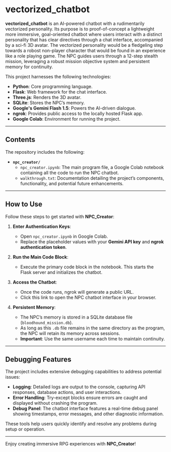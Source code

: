 # vectorized_chatbot

**vectorized_chatbot** is an AI-powered chatbot with a rudimentarily vectorized personality. Its purpose is to proof-of-concept a lightweight more immersive, goal-oriented chatbot where users interact with a distinct personality that has clear directives through a chat interface, accompanied by a sci-fi 3D avatar. The vectorized personality would be a fledgeling step towards a robost non-player character that would be found in an experience like a role playing game. The NPC guides users through a 12-step stealth mission, leveraging a robust mission objective system and persistent memory for continuity.

This project harnesses the following technologies:  
- **Python**: Core programming language.  
- **Flask**: Web framework for the chat interface.  
- **Three.js**: Renders the 3D avatar.     
- **SQLite**: Stores the NPC’s memory.     
- **Google's Gemini Flash 1.5**: Powers the AI-driven dialogue.  
- **ngrok**: Provides public access to the locally hosted Flask app.        
- **Google Colab**: Environment for running the project.      
      
---     
    
## Contents   
       
The repository includes the following:       
  
- **`npc_creator/`**  
  - `npc_creator.ipynb`: The main program file, a Google Colab notebook containing all the code to run the NPC chatbot.  
  - `walkthrough.txt`: Documentation detailing the project’s components, functionality, and potential future enhancements.
 
---

## How to Use
 
Follow these steps to get started with **NPC_Creator**:  

1. **Enter Authentication Keys**:  
   - Open `npc_creator.ipynb` in Google Colab.  
   - Replace the placeholder values with your **Gemini API key** and **ngrok authentication token**.

2. **Run the Main Code Block**:  
   - Execute the primary code block in the notebook. This starts the Flask server and initializes the chatbot.

3. **Access the Chatbot**:  
   - Once the code runs, ngrok will generate a public URL.  
   - Click this link to open the NPC chatbot interface in your browser.

4. **Persistent Memory**:  
   - The NPC’s memory is stored in a SQLite database file (`bloodhound_mission.db`).  
   - As long as this `.db` file remains in the same directory as the program, the NPC will retain its memory across sessions.  
   - **Important**: Use the same username each time to maintain continuity.

---

## Debugging Features

The project includes extensive debugging capabilities to address potential issues:  

- **Logging**: Detailed logs are output to the console, capturing API responses, database actions, and user interactions.  
- **Error Handling**: Try-except blocks ensure errors are caught and displayed without crashing the program.  
- **Debug Panel**: The chatbot interface features a real-time debug panel showing timestamps, error messages, and other diagnostic information.  

These tools help users quickly identify and resolve any problems during setup or operation.

---

Enjoy creating immersive RPG experiences with **NPC_Creator**!
